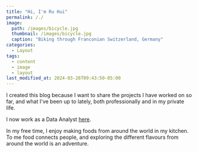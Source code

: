 ```yaml
---
title: "Hi, I'm Ru Hui"
permalink: /./
image: 
  path: /images/bicycle.jpg
  thumbnail: /images/bicycle.jpg
  caption: "Biking through Franconian Switzerland, Germany"
categories:
  - Layout
tags:
  - content
  - image
  - layout
last_modified_at: 2024-03-26T09:43:50-05:00
---
```


I created this blog because I want to share the projects I have worked on so far, and what I've been up to lately, both professionally and in my private life.


I now work as a Data Analyst [here](http://sicrystal.de/index.php/en/).


In my free time, I enjoy making foods from around the world in my kitchen. To me food connects people, and exploring the different flavours from around the world is an adventure.




<!--- (This post should display a large hero image at the top of a page.

This post tests a horizontal image using the following YAML Front Matter:

```yaml
image:
  path: /images/eder-oliveira-180877.jpg
```

Hero images can also be assigned more succinctly when `thumbnail` or `caption` are not used.

```yaml
image: /images/eder-oliveira-180877.jpg
```

Tall images will push content down the page. `1600 x 600` is a good middle-ground size to aim for.--->

